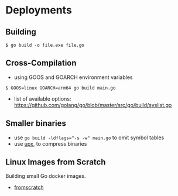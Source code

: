 # Deployments

## Building

```
$ go build -o file.exe file.go
```

## Cross-Compilation

* using GOOS and GOARCH environment variables

```
$ GOOS=linux GOARCH=arm64 go build main.go
```

* list of available options: https://github.com/golang/go/blob/master/src/go/build/syslist.go


## Smaller binaries

* use `go build -ldflags="-s -w" main.go` to omit symbol tables
* use [upx](https://upx.github.io/), to compress binaries 

## Linux Images from Scratch

Building small Go docker images.

* [fromscratch](fromscratch)

